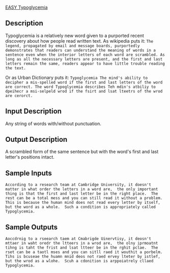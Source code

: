 [EASY Typoglycemia](https://www.reddit.com/r/dailyprogrammer/comments/3s4nyq/20151109_challenge_240_easy_typoglycemia/)

## Description

Typoglycemia is a relatively new word given to a purported recent discovery about how people read written text. As wikipedia puts it:
`The legend, propagated by email and message boards, purportedly demonstrates that readers can understand the meaning of words in a sentence even when the interior letters of each word are scrambled. As long as all the necessary letters are present, and the first and last letters remain the same, readers appear to have little trouble reading the text.`

Or as Urban Dictionary puts it:
`Typoglycemia
The mind's ability to decipher a mis-spelled word if the first and last letters of the word are correct.
The word Typoglycemia describes Teh mdin's atbiliy to dpeihecr a msi-selpeld wrod if the fsirt and lsat lteetrs of the wrod are cerorct.`

## Input Description

Any string of words with/without punctuation.

## Output Description

A scrambled form of the same sentence but with the word's first and last letter's positions intact.

## Sample Inputs

`According to a research team at Cambridge University, it doesn't matter in what order the letters in a word are, 
the only important thing is that the first and last letter be in the right place. 
The rest can be a total mess and you can still read it without a problem.
This is because the human mind does not read every letter by itself, but the word as a whole. 
Such a condition is appropriately called Typoglycemia.`

## Sample Outputs

`Aoccdrnig to a rseearch taem at Cmabrigde Uinervtisy, it deosn't mttaer in waht oredr the ltteers in a wrod are, 
the olny iprmoatnt tihng is taht the frist and lsat ltteer be in the rghit pclae. 
The rset can be a taotl mses and you can sitll raed it wouthit a porbelm. 
Tihs is bcuseae the huamn mnid deos not raed ervey lteter by istlef, but the wrod as a wlohe. 
Scuh a cdonition is arppoiatrely cllaed Typoglycemia.`
